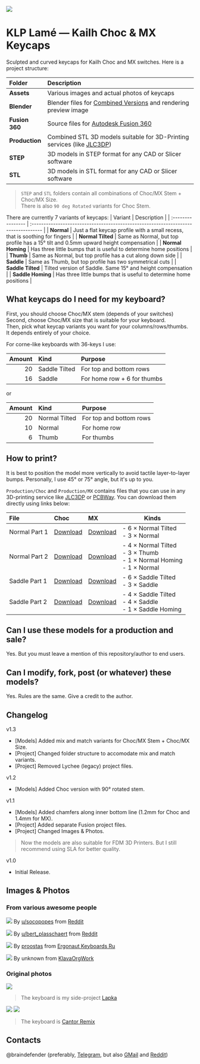 ![](./Assets/KLP_Lame_Preview_All_New.jpg)

# KLP Lamé — Kailh Choc & MX Keycaps

Sculpted and curved keycaps for Kailh Choc and MX switches. Here is a project structure:

| Folder         | Description                                                                                   |
| :------------- | :-------------------------------------------------------------------------------------------- |
| **Assets**     | Various images and actual photos of keycaps                                                   |
| **Blender**    | Blender files for [Combined Versions](#how-to-print) and rendering preview image              |
| **Fusion 360** | Source files for [Autodesk Fusion 360](https://www.autodesk.com/products/fusion-360/overview) |
| **Production** | Combined STL 3D models suitable for 3D-Printing services (like [JLC3DP](https://jlc3dp.com))  |
| **STEP**       | 3D models in STEP format for any CAD or Slicer software                                       |
| **STL**        | 3D models in STL format for any CAD or Slicer software                                        |

> `STEP` and `STL` folders contain all combinations of Choc/MX Stem + Choc/MX Size.<br>There is also `90 deg Rotated` variants for Choc Stem.

There are currently 7 variants of keycaps:
| Variant           | Description                                                                         |
| :---------------- | :---------------------------------------------------------------------------------- |
| **Normal**        | Just a flat keycap profile with a small recess, that is soothing for fingers        |
| **Normal Tilted** | Same as Normal, but top profile has a 15° tilt and 0.5mm upward height compensation |
| **Normal Homing** | Has three little bumps that is useful to determine home positions                   |
| **Thumb**         | Same as Normal, but top profile has a cut along down side                           |
| **Saddle**        | Same as Thumb, but top profile has two symmetrical cuts                             |
| **Saddle Tilted** | Tilted version of Saddle. Same 15° and height compensation                          |
| **Saddle Homing** | Has three little bumps that is useful to determine home positions                   |

## What keycaps do I need for my keyboard?

First, you should choose Choc/MX stem (depends of your switches)<br>
Second, choose Choc/MX size that is suitable for your keyboard.<br>
Then, pick what keycap variants you want for your columns/rows/thumbs. It depends entirely of your choice.

For corne-like keyboards with 36-keys I use:

| Amount | Kind          | Purpose                     |
| -----: | :------------ | :-------------------------- |
|     20 | Saddle Tilted | For top and bottom rows     |
|     16 | Saddle        | For home row + 6 for thumbs |

or

| Amount | Kind          | Purpose                 |
| -----: | :------------ | :---------------------- |
|     20 | Normal Tilted | For top and bottom rows |
|     10 | Normal        | For home row            |
|      6 | Thumb         | For thumbs              |

## How to print?

It is best to position the model more vertically to avoid tactile layer-to-layer bumps. Personally, I use 45° or 75° angle, but it's up to you.

`Production/Choc` and `Production/MX` contains files that you can use in any 3D-printing service like [JLC3DP](https://jlc3dp.com) or [PCBWay](https://www.pcbway.com/rapid-prototyping/3d-printing/). You can download them directly using links below:

| File          | Choc                           | MX                           | Kinds                                                                        |
| :------------ | :----------------------------- | :--------------------------- | ---------------------------------------------------------------------------- |
| Normal Part 1 | [Download][normal-part-1-choc] | [Download][normal-part-1-mx] | - 6 × Normal Tilted<br/>- 3 × Normal                                         |
| Normal Part 2 | [Download][normal-part-2-choc] | [Download][normal-part-2-mx] | - 4 × Normal Tilted<br/>- 3 × Thumb<br/>- 1 × Normal Homing<br/>- 1 × Normal |
| Saddle Part 1 | [Download][saddle-part-1-choc] | [Download][saddle-part-1-mx] | - 6 × Saddle Tilted<br/>- 3 × Saddle                                         |
| Saddle Part 2 | [Download][saddle-part-2-choc] | [Download][saddle-part-2-mx] | - 4 × Saddle Tilted<br/>- 4 × Saddle<br/>- 1 × Saddle Homing                 |


[normal-part-1-choc]: ./Production/Choc/KLP_Lame_Normal-6xNormal_Tilted-3xNormal-Combined.7z
[normal-part-2-choc]: ./Production/Choc/KLP_Lame_Normal-4xNormal_Tilted-3xThumb-1xNormal_Homing-1xNormal-Combined.7z
[saddle-part-1-choc]: ./Production/Choc/KLP_Lame_Saddle-6xSaddle_Tilted-3xSaddle-Combined.7z
[saddle-part-2-choc]: ./Production/Choc/KLP_Lame_Saddle-4xSaddle_Tilted-4xSaddle-1xSaddle_Homing-Combined.7z
[normal-part-1-mx]: ./Production/MX/KLP_Lame_MX-Normal-6xNormal_Tilted-3xNormal-Combined.7z
[normal-part-2-mx]: ./Production/MX/KLP_Lame_MX-Normal-4xNormal_Tilted-3xThumb-1xNormal_Homing-1xNormal-Combined.7z
[saddle-part-1-mx]: ./Production/MX/KLP_Lame_MX-Saddle-6xSaddle_Tilted-3xSaddle-Combined.7z
[saddle-part-2-mx]: ./Production/MX/KLP_Lame_MX-Saddle-4xSaddle_Tilted-4xSaddle-1xSaddle_Homing-Combined.7z

## Can I use these models for a production and sale?

Yes. But you must leave a mention of this repository/author to end users.

## Can I modify, fork, post (or whatever) these models?

Yes. Rules are the same. Give a credit to the author.

## Changelog

v1.3
- [Models] Added mix and match variants for Choc/MX Stem + Choc/MX Size.
- [Project] Changed folder structure to accomodate mix and match variants.
- [Project] Removed Lychee (legacy) project files.

v1.2
- [Models] Added Choc version with 90° rotated stem.

v1.1

- [Models] Added chamfers along inner bottom line (1.2mm for Choc and 1.4mm for MX).
- [Project] Added separate Fusion project files.
- [Project] Changed Images & Photos.

> Now the models are also suitable for FDM 3D Printers. But I still recommend using SLA for better quality.

v1.0

- Initial Release.

## Images & Photos

### From various awesome people

![](./Assets/reddit-socopopes-9cws8sotb1bd1.jpg)
By [u/socopopes](https://www.reddit.com/user/socopopes/) from [Reddit](https://www.reddit.com/r/ErgoMechKeyboards/comments/1dx9d7j/down_14_more_keys_only_34_more_to_go/)

![](./Assets/reddit-bert_plasschaert-a16vk4g4na8d1.jpg)
By [u/bert_plasschaert](https://www.reddit.com/user/bert_plasschaert/) from [Reddit](https://www.reddit.com/r/ErgoMechKeyboards/comments/1dmirsg/totem_tenting_bottom_plate/)

![](./Assets/telegram-ergonautkb_ru-001.jpg)
By [proostas](https://t.me/proostas) from [Ergonaut Keyboards Ru](https://t.me/ergonautkb_ru)

![](./Assets/unknown-8j3bn7a913sf4.jpg)
By unknown from [KlavaOrgWork](https://t.me/klavaorgwork)

### Original photos

![](./Assets/KLP-Lame-Lapka-Preview.jpg)

> The keyboard is my side-project [Lapka](https://github.com/braindefender/lapka)

![](./Assets/KLP-Lame-Cantor-Preview.jpg)
![](./Assets/KLP-Lame-Cantor-Preview-Side.jpg)

> The keyboard is [Cantor Remix](https://github.com/nilokr/cantor-remix)

## Contacts

@braindefender (preferably, [Telegram](t.me/braindefender), but also [GMail](mailto:braindefender@gmail.com) and [Reddit](https://www.reddit.com/user/braindefender/))
